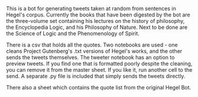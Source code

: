 This is a bot for generating tweets taken at random from sentences in Hegel's corpus. Currently the books that have been digested by the bot are the three-volume set containing his lectures on the history of philosophy, the Encyclopedia Logic, and his Philosophy of Nature. Next to be done are the Science of Logic and the Phenomenology of Spirit.

There is a csv that holds all the quotes. Two notebooks are used - one cleans Project Gutenberg's .txt versions of Hegel's works, and the other sends the tweets themselves. The tweeter notebook has an option to preview tweets. If you find one that is formatted poorly despite the cleaning, you can remove it from the master sheet. If you like it, run another cell to the send. A separate .py file is included that simply sends the tweets directly.

There also a sheet which contains the quote list from the original Hegel Bot.

